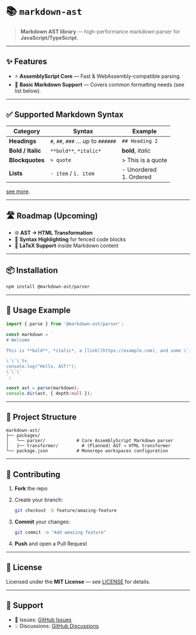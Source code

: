 # 📚 `markdown-ast`
<!--
[![NPM Version](https://img.shields.io/npm/v/markdown-ast-parser?color=blue\&label=version)](https://www.npmjs.com/package/markdown-ast-parser)
[![Build Status](https://img.shields.io/github/actions/workflow/status/your-username/markdown-ast/ci.yml?branch=main\&label=build)](https://github.com/your-username/markdown-ast/actions)
[![License](https://img.shields.io/github/license/your-username/markdown-ast?color=green)](./LICENSE)
[![Coverage Status](https://img.shields.io/codecov/c/github/your-username/markdown-ast?label=coverage)](https://codecov.io/gh/your-username/markdown-ast)
-->

> **Markdown AST library** — high-performance markdown parser for **JavaScript/TypeScript**.

---

## ✨ Features

* ⚡ **AssemblyScript Core** — Fast & WebAssembly-compatible parsing.
* 📝 **Basic Markdown Support** — Covers common formatting needs (see list below).

---

## ✅ Supported Markdown Syntax

| Category               | Syntax                            | Example                           |
| ---------------------- | --------------------------------- | --------------------------------- |
| **Headings**           | `#`, `##`, `###` … up to `######` | `## Heading 2`                    |
| **Bold / Italic**      | `**bold**`, `*italic*`            | **bold**, *italic*                |
| **Blockquotes**        | `> quote`                         | > This is a quote                 |
| **Lists**              | `- item` / `1. item`              | - Unordered <br> 1. Ordered       |

[see more](./packages/parser/supported-markdown-syntax.md).

---

## 🛣 Roadmap (Upcoming)

* 🌐 **AST → HTML Transformation**
* 🎨 **Syntax Highlighting** for fenced code blocks
* 🔢 **LaTeX Support** inside Markdown content

---

## 📦 Installation

```bash
npm install @markdown-ast/parser
```

---

## 🚀 Usage Example

```typescript
import { parse } from '@markdown-ast/parser';

const markdown = `
# Welcome

This is **bold**, *italic*, a [link](https://example.com), and some \`inline code\`.

\`\`\`ts
console.log("Hello, AST!");
\`\`\`
`;

const ast = parse(markdown);
console.dir(ast, { depth:null });
```

---

## 📂 Project Structure

```
markdown-ast/
├── packages/
│   └── parser/            # Core AssemblyScript Markdown parser
│   ├── transformer/         # (Planned) AST → HTML transformer
└── package.json           # Monorepo workspaces configuration
```

---

## 🤝 Contributing

1. **Fork** the repo
2. Create your branch:

   ```bash
   git checkout -b feature/amazing-feature
   ```
3. **Commit** your changes:

   ```bash
   git commit -m "Add amazing feature"
   ```
4. **Push** and open a Pull Request

---

## 📜 License

Licensed under the **MIT License** — see [LICENSE](./LICENSE) for details.

---

## 💬 Support

* 📌 Issues: [GitHub Issues](https://github.com/pebrianz/markdown-ast/issues)
* 💡 Discussions: [GitHub Discussions](https://github.com/pebrianz/markdown-ast/discussions)

